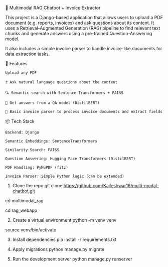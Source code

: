 🧠 Multimodal RAG Chatbot + Invoice Extractor

This project is a Django-based application that allows users to upload a PDF document (e.g. reports, invoices) and ask questions about its content. It uses a Retrieval-Augmented Generation (RAG) pipeline to find relevant text chunks and generate answers using a pre-trained Question-Answering model.

It also includes a simple invoice parser to handle invoice-like documents for data extraction tasks.

🚀 Features

    Upload any PDF

    ❓ Ask natural language questions about the content

    🔍 Semantic search with Sentence Transformers + FAISS

    🤖 Get answers from a QA model (DistilBERT)

    🧾 Basic invoice parser to process invoice documents and extract fields


📦 Tech Stack

    Backend: Django

    Semantic Embeddings: SentenceTransformers

    Similarity Search: FAISS

    Question Answering: Hugging Face Transformers (DistilBERT)

    PDF Handling: PyMuPDF (fitz)

    Invoice Parser: Simple Python logic (can be extended)



1. Clone the repo
git clone https://github.com/Kaileshwar16/multi-modal-chatbot.git

cd multimodal_rag

cd rag_webapp

2. Create a virtual environment
python -m venv venv

source venv/bin/activate

3. Install dependencies
pip install -r requirements.txt

4. Apply migrations
python manage.py migrate

5. Run the development server
python manage.py runserver

